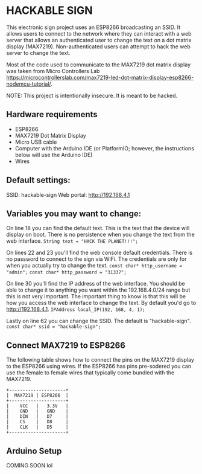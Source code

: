 # HACKABLE SIGN
This electronic sign project uses an ESP8266 broadcasting an SSID. It allows users to connect to the network where they can interact with a web server that allows an authenticated user to change the text on a dot matrix display (MAX7219). Non-authenticated users can attempt to hack the web server to change the text.

Most of the code used to communicate to the MAX7219 dot matrix display was taken from Micro Controllers Lab https://microcontrollerslab.com/max7219-led-dot-matrix-display-esp8266-nodemcu-tutorial/.

NOTE: This project is intentionally insecure. It is meant to be hacked. 

## Hardware requirements
- ESP8266 
- MAX7219 Dot Matrix Display
- Micro USB cable
- Computer with the Arduino IDE (or PlatformIO; however, the instructions below will use the Arduino IDE)
- Wires

## Default settings:
SSID: hackable-sign
Web portal: http://192.168.4.1

## Variables you may want to change:
On line 18 you can find the default text. This is the text that the device will display on boot. There is no persistence when you change the text from the web interface. 
```String text = "HACK THE PLANET!!!";```

On lines 22 and 23 you'll find the web console default credentials. There is no password to connect to the sign via WiFi. The credentials are only for when you actually try to change the text. 
```const char* http_username = "admin";```
```const char* http_password = "31337";```

On line 30 you'll find the IP address of the web interface. You should be able to change it to anything you want within the 192.168.4.0/24 range but this is not very important. The important thing to know is that this will be how you access the web interface to change the text. By default you'd go to http://192.168.4.1. 
```IPAddress local_IP(192, 168, 4, 1);```

Lastly on line 62 you can change the SSID. The default is "hackable-sign".
```const char* ssid = "hackable-sign";```

## Connect MAX7219 to ESP8266
The following table shows how to connect the pins on the MAX7219 display to the ESP8266 using wires. If the ESP8266 has pins pre-sodered you can use the female to female wires that typically come bundled with the MAX7219. 
```
+---------------------+
|  MAX7219 | ESP8266  |
+---------------------+
|    VCC   |   3.3V   |
|    GND   |   GND    |
|    DIN   |   D7     |
|    CS    |   D8     |
|    CLK   |   D5     |
+---------------------+
```

## Arduino Setup
COMING SOON lol
